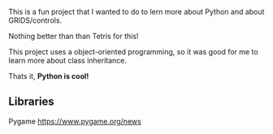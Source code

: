This is a fun project that I wanted to do to lern more about Python and about GRIDS/controls. 

Nothing better than than Tetris for this!

This project uses a object-oriented programming, so it was good for me to learn more about class inheritance.

Thats it, **Python is cool!**

## Libraries

Pygame https://www.pygame.org/news
